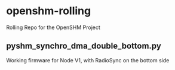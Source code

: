 # openshm-rolling
Rolling Repo for the OpenSHM Project

## pyshm_synchro_dma_double_bottom.py
Working firmware for Node V1, with RadioSync on the bottom side
